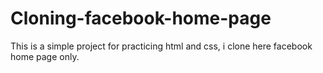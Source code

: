 # Cloning-facebook-home-page
This is a simple project for practicing html and css, i clone here facebook home page only.
